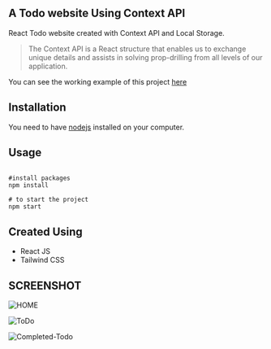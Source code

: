 ## A Todo website Using Context API

React Todo website created with Context API and Local Storage.

> The Context API is a React structure that enables us to exchange unique details and assists in solving prop-drilling from all levels of our application.


You can see the working example of this project [here](https://todo-dtegv89ze-dheerajtp.vercel.app/)

## Installation

You need to have [nodejs](https://nodejs.org/en/download/) installed on your computer.

## Usage
```react

#install packages
npm install

# to start the project
npm start

```


## Created Using

* React JS
* Tailwind CSS

## SCREENSHOT


![HOME](https://iili.io/025ZGa.jpg)

![ToDo](https://iili.io/02Yiqg.png)

![Completed-Todo](https://iili.io/02Y3OB.md.png)
